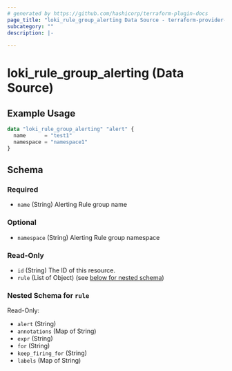 ```yaml
---
# generated by https://github.com/hashicorp/terraform-plugin-docs
page_title: "loki_rule_group_alerting Data Source - terraform-provider-loki"
subcategory: ""
description: |-
  
---
```


# loki_rule_group_alerting (Data Source)



## Example Usage

```terraform
data "loki_rule_group_alerting" "alert" {
  name      = "test1"
  namespace = "namespace1"
}
```

<!-- schema generated by tfplugindocs -->
## Schema

### Required

- `name` (String) Alerting Rule group name

### Optional

- `namespace` (String) Alerting Rule group namespace

### Read-Only

- `id` (String) The ID of this resource.
- `rule` (List of Object) (see [below for nested schema](#nestedatt--rule))

<a id="nestedatt--rule"></a>
### Nested Schema for `rule`

Read-Only:

- `alert` (String)
- `annotations` (Map of String)
- `expr` (String)
- `for` (String)
- `keep_firing_for` (String)
- `labels` (Map of String)



